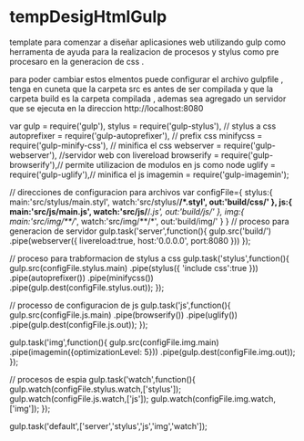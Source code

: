 # tempDesigHtmlGulp
template para comenzar a diseñar aplicasiones web 
utilizando gulp como herramenta de ayuda para la realizacion de procesos 
 y stylus como pre procesaro en la generacion de css .

para poder cambiar estos elmentos puede configurar el archivo gulpfile , tenga en cuneta que la carpeta src es antes de ser compilada y que la carpeta build es la carpeta compilada , ademas sea agregado un servidor que se ejecuta en la direccion http://localhost:8080


var gulp = require('gulp'),
    stylus = require('gulp-stylus'), // stylus a css
    autoprefixer = require('gulp-autoprefixer'), // prefix css
    minifycss = require('gulp-minify-css'), // minifica el css
    webserver = require('gulp-webserver'), //servidor web con livereload
    browserify = require('gulp-browserify'),// permite utilizacion de modulos en js como node
    uglify = require('gulp-uglify'),// minifica el js
    imagemin = require('gulp-imagemin');

// direcciones de configuracion para archivos
var configFile={
    stylus:{
        main:'src/stylus/main.styl',
        watch:'src/stylus/**/*.styl',
        out:'build/css/'
    },
    js:{
        main:'src/js/main.js',
        watch:'src/js/**/*.js',
        out:'build/js/'
    },
    img:{
        main:'src/img/**/*',
        watch:'src/img/**/*',
        out:'build/img/'
    }
}
// proceso para generacion de servidor
gulp.task('server',function(){
    gulp.src('build/')
    .pipe(webserver({
        livereload:true,
        host:'0.0.0.0',
        port:8080
    }))
});

// proceso para trabformacion de stylus a css
gulp.task('stylus',function(){
    gulp.src(configFile.stylus.main)
     .pipe(stylus({
        'include css':true
     }))
     .pipe(autoprefixer())
     .pipe(minifycss())
     .pipe(gulp.dest(configFile.stylus.out));
});

// processo de configuracion de js
gulp.task('js',function(){
    gulp.src(configFile.js.main)
    .pipe(browserify())
    .pipe(uglify())
    .pipe(gulp.dest(configFile.js.out));
});

gulp.task('img',function(){
    gulp.src(configFile.img.main)
    .pipe(imagemin({optimizationLevel: 5}))
    .pipe(gulp.dest(configFile.img.out));
});


// procesos de espia
gulp.task('watch',function(){
    gulp.watch(configFile.stylus.watch,['stylus']);
    gulp.watch(configFile.js.watch,['js']);
    gulp.watch(configFile.img.watch,['img']);
});

gulp.task('default',['server','stylus','js','img','watch']);
